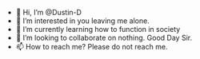 - 👋 Hi, I’m @Dustin-D
- 👀 I’m interested in you leaving me alone.
- 🌱 I’m currently learning how to function in society
- 💞️ I’m looking to collaborate on nothing. Good Day Sir.
- 📫 How to reach me? Please do not reach me.
